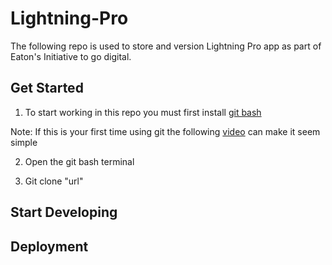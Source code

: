# Lightning-Pro

The following repo is used to store and version Lightning Pro app as part of Eaton's Initiative to go digital.

## Get Started 

1. To start working in this repo you must first install [git bash](https://git-scm.com/download/win)

Note: If this is your first time using git the following [video](https://www.youtube.com/watch?v=USjZcfj8yxE) can make it seem simple

2. Open the git bash terminal 

3. Git clone "url"

## Start Developing

## Deployment
